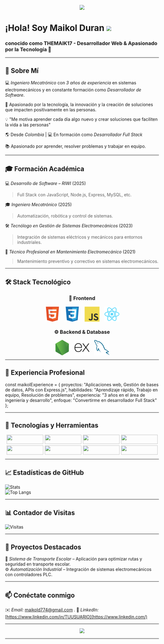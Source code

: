 
<p align="center">
<img src="https://readme-typing-svg.herokuapp.com?font=Fira+Code&size=22&pause=1000&color=00F700&center=true&vCenter=true&width=500&lines=Bienvenido+a+mi+perfil+GitHub!;Ingeniero+Mecatr%C3%B3nico;Desarrollador+de+Software;Apasionado+por+la+tecnolog%C3%ADa">
</p>

<h1>¡Hola! Soy Maikol Duran <img src="https://media.giphy.com/media/hvRJCLFzcasrR4ia7z/giphy.gif" width="70"></h1>
<h3>  conocido como <strong>THEMAIK17</strong> - Desarrollador Web & Apasionado por la Tecnología 🚀</h3>

---

## 📌 Sobre Mí  

💻 *Ingeniero Mecatrónico* con *3 años de experiencia* en sistemas electromecánicos y en constante formación como *Desarrollador de Software*.  

🚀 Apasionado por la tecnología, la innovación y la creación de soluciones que impacten positivamente en las personas. 

💡 "Me motiva aprender cada día algo nuevo y crear soluciones que faciliten la vida a las personas"  

🌎 Desde *Colombia* | 💻 En formación como *Desarrollador Full Stack*  

📚 Apasionado por aprender, resolver problemas y trabajar en equipo.  

---

## 🎓 Formación Académica  

💻 *Desarrollo de Software – RIWI* (2025)  
> Full Stack con JavaScript, Node.js, Express, MySQL, etc.

🎓 *Ingeniero Mecatrónico* (2025)  
> Automatización, robótica y control de sistemas.  

🛠 *Tecnólogo en Gestión de Sistemas Electromecánicos* (2023)  
> Integración de sistemas eléctricos y mecánicos para entornos industriales.  

🔧 *Técnico Profesional en Mantenimiento Electromecánico* (2021)  
> Mantenimiento preventivo y correctivo en sistemas electromecánicos.  
---

## 🛠 Stack Tecnológico  

<h3 align="center"> 🎨 Frontend </h3> 
  <div style="display: flex; gap: 15px; justify-content: center;">
    <img src="https://raw.githubusercontent.com/devicons/devicon/master/icons/html5/html5-original.svg" width="50" height="50"/>
    <img src="https://raw.githubusercontent.com/devicons/devicon/master/icons/css3/css3-original.svg" width="50" height="50"/>
    <img src="https://raw.githubusercontent.com/devicons/devicon/master/icons/javascript/javascript-original.svg" width="50" height="50"/>
    <img src="https://raw.githubusercontent.com/devicons/devicon/master/icons/react/react-original.svg" width="50" height="50"/>
  </div>



 <h3 align="center"> ⚙️ Backend & Database </h3>
<div style="display: flex; gap: 15px; justify-content: center;">
    <img src="https://raw.githubusercontent.com/devicons/devicon/master/icons/nodejs/nodejs-original.svg" width="50" height="50"/>
    <img src="https://raw.githubusercontent.com/devicons/devicon/master/icons/express/express-original.svg" width="50" height="50"/>
    <img src="https://raw.githubusercontent.com/devicons/devicon/master/icons/mysql/mysql-original.svg" width="50" height="50"/>
  </div>

</div>


---

## 💼 Experiencia Profesional

const maikolExperience = {
  proyectos: "Aplicaciones web, Gestión de bases de datos, APIs con Express.js",
  habilidades: "Aprendizaje rápido, Trabajo en equipo, Resolución de problemas",
  experiencia: "3 años en el área de ingeniería y desarrollo",
  enfoque: "Convertirme en desarrollador Full Stack"
};

---


## 🧰 Tecnologías y Herramientas

<div align="center" style="display: flex; flex-wrap: wrap; gap: 5px; justify-content: center;">
  <img src="https://img.shields.io/badge/-JavaScript-FFD700?style=flat&logo=javascript&logoColor=000" style="width:120px; height:30px;" />
  <img src="https://img.shields.io/badge/-Node.js-3C873A?style=flat&logo=node.js&logoColor=fff" style="width:120px; height:30px;" />
  <img src="https://img.shields.io/badge/-Express-000000?style=flat&logo=express&logoColor=fff" style="width:120px; height:30px;" />
  <img src="https://img.shields.io/badge/-MySQL-005C84?style=flat&logo=mysql&logoColor=fff" style="width:120px; height:30px;" />
  <img src="https://img.shields.io/badge/-Git-F1502F?style=flat&logo=git&logoColor=fff" style="width:120px; height:30px;" />
  <img src="https://img.shields.io/badge/-GitHub-181717?style=flat&logo=github&logoColor=fff" style="width:120px; height:30px;" />
  <img src="https://img.shields.io/badge/-HTML5-E34F26?style=flat&logo=html5&logoColor=fff" style="width:120px; height:30px;" />
  <img src="https://img.shields.io/badge/-CSS3-1572B6?style=flat&logo=css3&logoColor=fff" style="width:120px; height:30px;" />
</div>

---

## 📈 Estadísticas de GitHub  
![Stats](https://github-readme-stats.vercel.app/api?username=THEMAIK17&show_icons=true&theme=radical)  
![Top Langs](https://github-readme-stats.vercel.app/api/top-langs/?username=THEMAIK17&layout=compact&theme=radical)  

---

## 📊 Contador de Visitas  
![Visitas](https://komarev.com/ghpvc/?username=THEMAIK17&label=Visitas&color=blue&style=flat)

---

## 📌 Proyectos Destacados  

🚖 *Sistema de Transporte Escolar* – Aplicación para optimizar rutas y seguridad en transporte escolar.  
⚙️ *Automatización Industrial* – Integración de sistemas electromecánicos con controladores PLC.  

---

## 📫 Conéctate conmigo  

✉️ *Email:* maikold774@gmail.com .
💼 *LinkedIn:* [https://www.linkedin.com/in/TUUSUARIO](https://www.linkedin.com/)  


---

<p align="center">
<img src="https://readme-typing-svg.herokuapp.com?font=Fira+Code&size=22&pause=1000&color=00F700&center=true&vCenter=true&width=500&lines=Bienvenido+a+mi+perfil+GitHub!;Ingeniero+Mecatr%C3%B3nico;Desarrollador+de+Software;Apasionado+por+la+tecnolog%C3%ADa">
</p>

---
